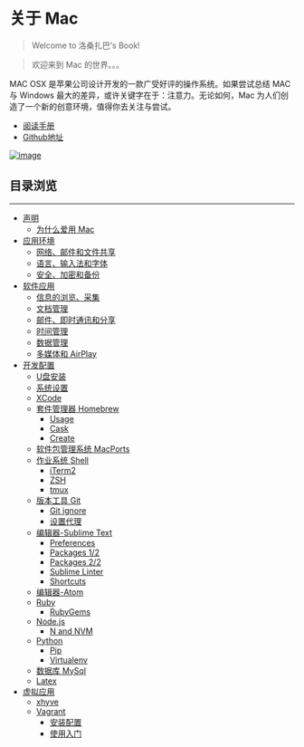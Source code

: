 关于 Mac
====================

>Welcome to 洛桑扎巴’s Book!

>欢迎来到 Mac 的世界。。。

MAC OSX 是苹果公司设计开发的一款广受好评的操作系统。如果尝试总结 MAC 与 Windows 最大的差异，或许关键字在于：注意力。无论如何，Mac 为人们创造了一个新的创意环境，值得你去关注与尝试。

* [阅读手册](http://mba811.gitbooks.io/about-mac/content/)
* [Github地址](https://github.com/mba811/about-mac)

[![image](http://7q5cfr.com1.z0.glb.clouddn.com/@/mac/cover.jpg)](http://mba811.gitbooks.io/about-mac/content/)

## 目录浏览 

----

  * [声明](https://github.com/mba811/about-mac/blob/master/book/copyright.md)
    * [为什么爱用 Mac](https://github.com/mba811/about-mac/blob/master/book/README.md)
  * [应用环境](https://github.com/mba811/about-mac/blob/master/Application-Environment/README.md)
    * [网络、邮件和文件共享](https://github.com/mba811/about-mac/blob/master/Application-Environment/Internet-email-and-file-sharing/README.md)
    * [语言、输入法和字体](https://github.com/mba811/about-mac/blob/master/Application-Environment/Language-input-method-and-fonts/README.md)
    * [安全、加密和备份](https://github.com/mba811/about-mac/blob/master/Application-Environment/section2/example1.md)
  * [软件应用](https://github.com/mba811/about-mac/blob/master/Software-Applications/README.md)
    * [信息的浏览、采集](https://github.com/mba811/about-mac/blob/master/Software-Applications/Information-browsing-collection/README.md)
    * [文档管理](https://github.com/mba811/about-mac/blob/master/Software-Applications/Document-Management/README.md)
    * [邮件、即时通讯和分享](https://github.com/mba811/about-mac/blob/master/Software-Applications/E-mail-instant-messaging-and-sharing/README.md)
    * [时间管理](https://github.com/mba811/about-mac/blob/master/Software-Applications/Time-Management/README.md)
    * [数据管理](https://github.com/mba811/about-mac/blob/master/Software-Applications/Data-Management/README.md)
    * [多媒体和 AirPlay](https://github.com/mba811/about-mac/blob/master/Software-Applications/Multimedia-and-AirPlay/README.md)
  * [开发­配置](https://github.com/mba811/about-mac/blob/master/Development-Application/README.md)
    * [U盘安装](https://github.com/mba811/about-mac/blob/master/Development-Application/U/README.md)
    * [系统设置](https://github.com/mba811/about-mac/blob/master/Development-Application/SystemPreferences/README.md)
    * [XCode](https://github.com/mba811/about-mac/blob/master/Development-Application/XCode/README.md)
    * [套件管理器 Homebrew](https://github.com/mba811/about-mac/blob/master/Development-Application/Homebrew/README.md)
      * [Usage](https://github.com/mba811/about-mac/blob/master/Development-Application/Homebrew/Usage.md)
      * [Cask](https://github.com/mba811/about-mac/blob/master/Development-Application/Homebrew/Cask.md)
      * [Create](https://github.com/mba811/about-mac/blob/master/Development-Application/Homebrew/create.md)
    * [软件包管理系统 MacPorts](https://github.com/mba811/about-mac/blob/master/Development-Application/MacPorts/README.md)
    * [作业系统 Shell](https://github.com/mba811/about-mac/blob/master/Development-Application/Shell/README.md)
      * [iTerm2](https://github.com/mba811/about-mac/blob/master/Development-Application/Shell/iterm.md)
      * [ZSH](https://github.com/mba811/about-mac/blob/master/Development-Application/Shell/zsh.md)
      * [tmux](https://github.com/mba811/about-mac/blob/master/Development-Application/Shell/tmux.md)
    * [版本工具 Git](https://github.com/mba811/about-mac/blob/master/Development-Application/Git/README.md)
      * [Git ignore](https://github.com/mba811/about-mac/blob/master/Development-Application/Git/gitignore.md)
      * [设置代理](https://github.com/mba811/about-mac/blob/master/Development-Application/Git/proxy.md)
    * [编辑器-Sublime Text](https://github.com/mba811/about-mac/blob/master/Development-Application/SublimeText/README.md)
      * [Preferences](https://github.com/mba811/about-mac/blob/master/Development-Application/SublimeText/Preferences.md)
      * [Packages 1/2](https://github.com/mba811/about-mac/blob/master/Development-Application/SublimeText/Packages.md)
      * [Packages 2/2](https://github.com/mba811/about-mac/blob/master/Development-Application/SublimeText/Plugins.md)
      * [Sublime Linter](https://github.com/mba811/about-mac/blob/master/Development-Application/SublimeText/SublimeLinter.md)
      * [Shortcuts](https://github.com/mba811/about-mac/blob/master/Development-Application/SublimeText/Shortcuts.md)
    * [编辑器-Atom](https://github.com/mba811/about-mac/blob/master/Development-Application/Atom/README.md)
    * [Ruby](https://github.com/mba811/about-mac/blob/master/Development-Application/Ruby/README.md)
      * [RubyGems](https://github.com/mba811/about-mac/blob/master/Development-Application/Ruby/RubyGems.md)
    * [Node.js](https://github.com/mba811/about-mac/blob/master/Development-Application/Node.js/README.md)
      * [N and NVM](https://github.com/mba811/about-mac/blob/master/Development-Application/Node.js/n-and-nvm.md)
    * [Python](https://github.com/mba811/about-mac/blob/master/Development-Application/Python/README.md)
      * [Pip](https://github.com/mba811/about-mac/blob/master/Development-Application/Python/pip.md)
      * [Virtualenv](https://github.com/mba811/about-mac/blob/master/Development-Application/Python/virtualenv.md)
    * [数据库 MySql](https://github.com/mba811/about-mac/blob/master/Development-Application/MySql/README.md)
    * [Latex](https://github.com/mba811/about-mac/blob/master/Development-Application/Latex/README.md)
  * [虚拟应用](https://github.com/mba811/about-mac/blob/master/Virtual-Technology/README.md)
    * [xhyve](https://github.com/mba811/about-mac/blob/master/Virtual-Technology/xhyve.md)
    * [Vagrant](https://github.com/mba811/about-mac/blob/master/Virtual-Technology/Vagrant/README.md)
      * [安装配置](https://github.com/mba811/about-mac/blob/master/Virtual-Technology/Vagrant/Installation.md)
      * [使用入门](https://github.com/mba811/about-mac/blob/master/Virtual-Technology/Vagrant/Use.md)
